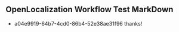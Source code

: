 ## OpenLocalization Workflow Test MarkDown
* a04e9919-64b7-4cd0-86b4-52e38ae31f96 thanks!

<!--HONumber=Aug16_HO4-->



